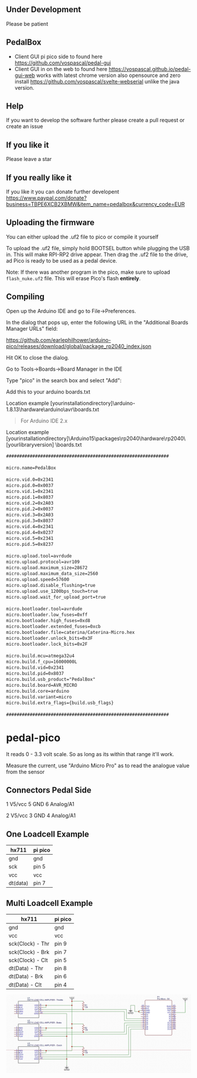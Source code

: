 ## Under Development 
Please be patient

## PedalBox
- Client GUI pi pico side to found here https://github.com/vospascal/pedal-gui
- Client GUI in on the web to found here https://vospascal.github.io/pedal-gui-web works with latest chrome version also opensource and zero install https://github.com/vospascal/svelte-webserial unlike the java version.

## Help
If you want to develop the software further please create a pull request or create an issue

## If you like it
Please leave a star

## If you really like it
If you like it you can donate further developent
https://www.paypal.com/donate?business=TBPE6XCB2XBMW&item_name=pedalbox&currency_code=EUR

## Uploading the firmware
You can either upload the .uf2 file to pico or compile it yourself

To upload the .uf2 file, simply hold BOOTSEL button while plugging the USB in. This will make RPI-RP2 drive appear. Then drag the .uf2 file to the drive, ad Pico is ready to be used as a pedal device.

Note: If there was another program in the pico, make sure to upload `flash_nuke.uf2` file. This will erase Pico's flash **entirely**. 
## Compiling
Open up the Arduino IDE and go to File->Preferences.

In the dialog that pops up, enter the following URL in the "Additional Boards Manager URLs" field:

https://github.com/earlephilhower/arduino-pico/releases/download/global/package_rp2040_index.json

Hit OK to close the dialog.

Go to Tools->Boards->Board Manager in the IDE

Type "pico" in the search box and select "Add":

Add this to your arduino boards.txt

Location example  [yourinstallationdirectory]\arduino-1.8.13\hardware\arduino\avr\boards.txt

> For Arduino IDE 2.x

Location example  [yourinstallationdirectory]\Arduino15\packages\rp2040\hardware\rp2040\ [yourlibraryversion] \boards.txt

```
##############################################################

micro.name=PedalBox

micro.vid.0=0x2341
micro.pid.0=0x0037
micro.vid.1=0x2341
micro.pid.1=0x8037
micro.vid.2=0x2A03
micro.pid.2=0x0037
micro.vid.3=0x2A03
micro.pid.3=0x8037
micro.vid.4=0x2341
micro.pid.4=0x0237
micro.vid.5=0x2341
micro.pid.5=0x8237

micro.upload.tool=avrdude
micro.upload.protocol=avr109
micro.upload.maximum_size=28672
micro.upload.maximum_data_size=2560
micro.upload.speed=57600
micro.upload.disable_flushing=true
micro.upload.use_1200bps_touch=true
micro.upload.wait_for_upload_port=true

micro.bootloader.tool=avrdude
micro.bootloader.low_fuses=0xff
micro.bootloader.high_fuses=0xd8
micro.bootloader.extended_fuses=0xcb
micro.bootloader.file=caterina/Caterina-Micro.hex
micro.bootloader.unlock_bits=0x3F
micro.bootloader.lock_bits=0x2F

micro.build.mcu=atmega32u4
micro.build.f_cpu=16000000L
micro.build.vid=0x2341
micro.build.pid=0x8037
micro.build.usb_product="PedalBox"
micro.build.board=AVR_MICRO
micro.build.core=arduino
micro.build.variant=micro
micro.build.extra_flags={build.usb_flags}

##############################################################
```


# pedal-pico
It reads 0 - 3.3 volt scale. So as long as its within that range it'll work.

Measure the current, use "Arduino Micro Pro" as to read the analogue value from the sensor

## Connectors Pedal Side
1 V5/vcc
5 GND
6 Analog/A1

2 V5/vcc
3 GND
4 Analog/A1


## One Loadcell Example

| hx711  | pi pico  | 
|---|---|
| gnd  |  gnd |
| sck  | pin 5  | 
| vcc  | vcc  |
| dt(data)  |  pin 7 |

## Multi Loadcell Example

| hx711  | pi pico  | 
|---|---|
| gnd  |  gnd |
| vcc  | vcc  |
| sck(Clock) - Thr  | pin 9  |
| sck(Clock) - Brk | pin 7  |
| sck(Clock) - Clt | pin 5  |
| dt(Data) - Thr |  pin 8 |
| dt(Data) - Brk |  pin 6 |
| dt(Data) - Clt |  pin 4 |

![Alt text](hx711_multiple.jpeg?raw=true "multi hx711")
